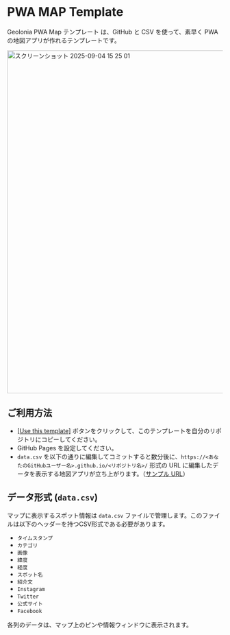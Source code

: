 # PWA MAP Template

Geolonia PWA Map テンプレート は、GitHub と CSV を使って、素早く PWA の地図アプリが作れるテンプレートです。


<img width="1235" height="799" alt="スクリーンショット 2025-09-04 15 25 01" src="https://github.com/user-attachments/assets/23b73de5-3ff7-4893-916f-b4a3dfe08f84" />


## ご利用方法

* [[Use this template]](https://github.com/geolonia/pwamap-template/generate) ボタンをクリックして、このテンプレートを自分のリポジトリにコピーしてください。
* GitHub Pages を設定してください。
* `data.csv` を以下の通りに編集してコミットすると数分後に、`https://<あなたのGitHubユーザー名>.github.io/<リポジトリ名>/` 形式の URL に編集したデータを表示する地図アプリが立ち上がります。（[サンプル URL](https://geolonia.github.io/pwamap-template/)）

## データ形式 (`data.csv`)

マップに表示するスポット情報は `data.csv` ファイルで管理します。このファイルは以下のヘッダーを持つCSV形式である必要があります。

*   `タイムスタンプ`
*   `カテゴリ`
*   `画像`
*   `緯度`
*   `経度`
*   `スポット名`
*   `紹介文`
*   `Instagram`
*   `Twitter`
*   `公式サイト`
*   `Facebook`

各列のデータは、マップ上のピンや情報ウィンドウに表示されます。
